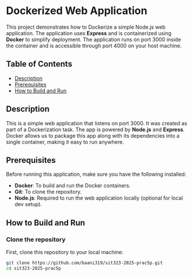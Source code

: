 # Dockerized Web Application

This project demonstrates how to Dockerize a simple Node.js web application. The application uses **Express** and is containerized using **Docker** to simplify deployment. The application runs on port 3000 inside the container and is accessible through port 4000 on your host machine.

## Table of Contents
- [Description](#description)
- [Prerequisites](#prerequisites)
- [How to Build and Run](#how-to-build-and-run)

## Description

This is a simple web application that listens on port 3000. It was created as part of a Dockerization task. The app is powered by **Node.js** and **Express**. Docker allows us to package this app along with its dependencies into a single container, making it easy to run anywhere.

## Prerequisites

Before running this application, make sure you have the following installed:

- **Docker**: To build and run the Docker containers.
- **Git**: To clone the repository.
- **Node.js**: Required to run the web application locally (optional for local dev setup).

## How to Build and Run

### Clone the repository

First, clone this repository to your local machine:

```bash
git clone https://github.com/baani319/sit323-2025-prac5p.git
cd sit323-2025-prac5p
